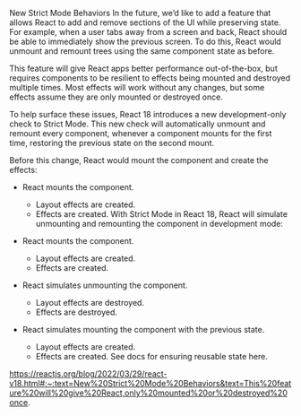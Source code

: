 New Strict Mode Behaviors
In the future, we’d like to add a feature that allows React to add and remove sections of the UI while preserving state. For example, when a user tabs away from a screen and back, React should be able to immediately show the previous screen. To do this, React would unmount and remount trees using the same component state as before.

This feature will give React apps better performance out-of-the-box, but requires components to be resilient to effects being mounted and destroyed multiple times. Most effects will work without any changes, but some effects assume they are only mounted or destroyed once.

To help surface these issues, React 18 introduces a new development-only check to Strict Mode. This new check will automatically unmount and remount every component, whenever a component mounts for the first time, restoring the previous state on the second mount.

Before this change, React would mount the component and create the effects:

- React mounts the component.

  - Layout effects are created.
  - Effects are created.
    With Strict Mode in React 18, React will simulate unmounting and remounting the component in development mode:

- React mounts the component.
  - Layout effects are created.
  - Effects are created.
- React simulates unmounting the component.
  - Layout effects are destroyed.
  - Effects are destroyed.
- React simulates mounting the component with the previous state.
  - Layout effects are created.
  - Effects are created.
    See docs for ensuring reusable state here.

https://reactjs.org/blog/2022/03/29/react-v18.html#:~:text=New%20Strict%20Mode%20Behaviors&text=This%20feature%20will%20give%20React,only%20mounted%20or%20destroyed%20once.
